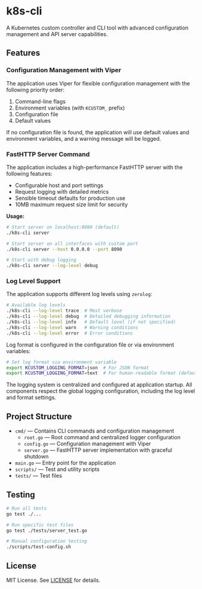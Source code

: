# k8s-cli

A Kubernetes custom controller and CLI tool with advanced configuration management and API server capabilities.

## Features

### Configuration Management with Viper

The application uses Viper for flexible configuration management with the following priority order:

1. Command-line flags
2. Environment variables (with `KCUSTOM_` prefix)
3. Configuration file
4. Default values

If no configuration file is found, the application will use default values and environment variables, and a warning message will be logged.

### FastHTTP Server Command

The application includes a high-performance FastHTTP server with the following features:

- Configurable host and port settings
- Request logging with detailed metrics
- Sensible timeout defaults for production use
- 10MB maximum request size limit for security

**Usage:**
```sh
# Start server on localhost:8080 (default)
./k8s-cli server

# Start server on all interfaces with custom port
./k8s-cli server --host 0.0.0.0 --port 8090

# Start with debug logging
./k8s-cli server --log-level debug
```

### Log Level Support

The application supports different log levels using `zerolog`:

```sh
# Available log levels
./k8s-cli --log-level trace  # Most verbose
./k8s-cli --log-level debug  # Detailed debugging information
./k8s-cli --log-level info   # Default level (if not specified)
./k8s-cli --log-level warn   # Warning conditions
./k8s-cli --log-level error  # Error conditions
```

Log format is configured in the configuration file or via environment variables:

```sh
# Set log format via environment variable
export KCUSTOM_LOGGING_FORMAT=json  # For JSON format
export KCUSTOM_LOGGING_FORMAT=text  # For human-readable format (default)
```

The logging system is centralized and configured at application startup. All components respect the global logging configuration, including the log level and format settings.

## Project Structure

- `cmd/` — Contains CLI commands and configuration management
  - `root.go` — Root command and centralized logger configuration
  - `config.go` — Configuration management with Viper
  - `server.go` — FastHTTP server implementation with graceful shutdown
- `main.go` — Entry point for the application
- `scripts/` — Test and utility scripts
- `tests/` — Test files

## Testing

```sh
# Run all tests
go test ./...

# Run specific test files
go test ./tests/server_test.go

# Manual configuration testing
./scripts/test-config.sh
```

## License

MIT License. See [LICENSE](LICENSE) for details.
